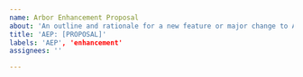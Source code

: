 ```yaml
---
name: Arbor Enhancement Proposal
about: 'An outline and rationale for a new feature or major change to Arbor. '
title: 'AEP: [PROPOSAL]'
labels: 'AEP', 'enhancement'
assignees: ''

---
```


